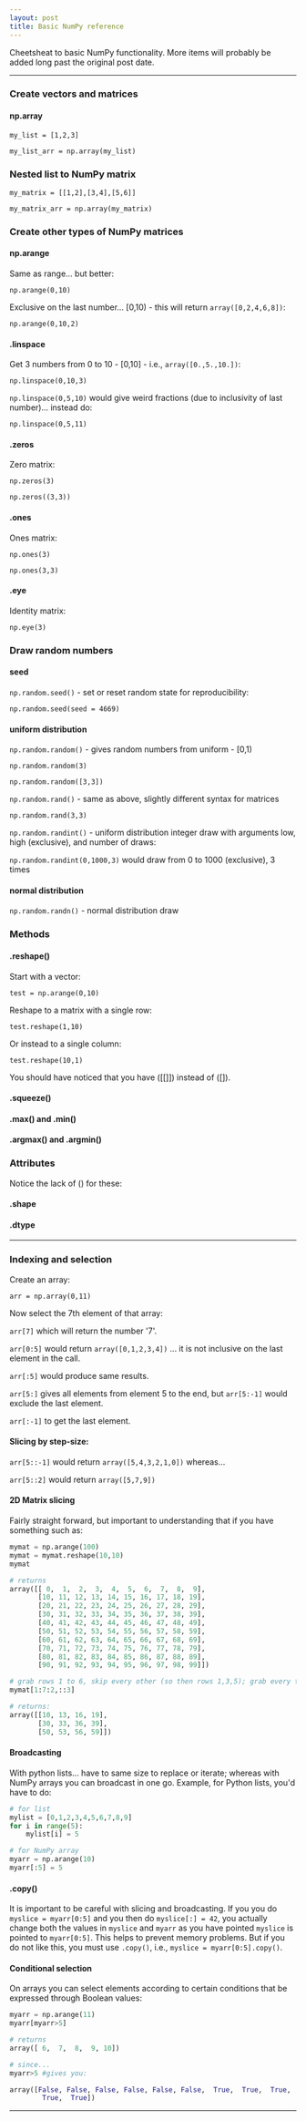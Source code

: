 ```yaml
---
layout: post
title: Basic NumPy reference
---
```

Cheetsheat to basic NumPy functionality. More items will probably be added long past the original post date.

<hr>

### Create vectors and matrices
#### np.array
`my_list = [1,2,3]`

`my_list_arr = np.array(my_list)`

### Nested list to NumPy matrix
`my_matrix = [[1,2],[3,4],[5,6]]`

`my_matrix_arr = np.array(my_matrix)`

### Create other types of NumPy matrices
#### np.arange
Same as range... but better:

`np.arange(0,10)`

Exclusive on the last number... [0,10) - this will return `array([0,2,4,6,8])`:

`np.arange(0,10,2)`

#### .linspace
Get 3 numbers from 0 to 10 - [0,10] - i.e., `array([0.,5.,10.])`:

`np.linspace(0,10,3)`

`np.linspace(0,5,10)` would give weird fractions (due to inclusivity of last number)... instead do:

`np.linspace(0,5,11)`

#### .zeros
Zero matrix:

`np.zeros(3)`

`np.zeros((3,3))`

#### .ones
Ones matrix:

`np.ones(3)`

`np.ones(3,3)`

#### .eye
Identity matrix:

`np.eye(3)`

### Draw random numbers
#### seed
`np.random.seed()` - set or reset random state for reproducibility:

`np.random.seed(seed = 4669)`

#### uniform distribution
`np.random.random()` - gives random numbers from uniform - [0,1)

`np.random.random(3)`

`np.random.random([3,3])`

`np.random.rand()` - same as above, slightly different syntax for matrices

`np.random.rand(3,3)`

`np.random.randint()` - uniform distribution integer draw with arguments low, high (exclusive), and number of draws:

`np.random.randint(0,1000,3)` would draw from 0 to 1000 (exclusive), 3 times

#### normal distribution
`np.random.randn()` - normal distribution draw

### Methods
#### .reshape()
Start with a vector:

`test = np.arange(0,10)`

Reshape to a matrix with a single row:

`test.reshape(1,10)`

Or instead to a single column:

`test.reshape(10,1)`

You should have noticed that you have ([[]]) instead of ([]).

#### .squeeze()
#### .max() and .min()
#### .argmax() and .argmin()

### Attributes
Notice the lack of () for these:

#### .shape
#### .dtype

<hr>

### Indexing and selection
Create an array:

`arr = np.array(0,11)`

Now select the 7th element of that array:

`arr[7]` which will return the number '7'.

`arr[0:5]` would return `array([0,1,2,3,4])` ... it is not inclusive on the last element in the call.

`arr[:5]` would produce same results.

`arr[5:]` gives all elements from element 5 to the end, but `arr[5:-1]` would exclude the last element.

`arr[:-1]` to get the last element.

#### Slicing by step-size:
`arr[5::-1]` would return `array([5,4,3,2,1,0])` whereas...

`arr[5::2]` would return `array([5,7,9])`

#### 2D Matrix slicing

Fairly straight forward, but important to understanding that if you have something such as:

```python
mymat = np.arange(100)
mymat = mymat.reshape(10,10)
mymat

# returns
array([[ 0,  1,  2,  3,  4,  5,  6,  7,  8,  9],
       [10, 11, 12, 13, 14, 15, 16, 17, 18, 19],
       [20, 21, 22, 23, 24, 25, 26, 27, 28, 29],
       [30, 31, 32, 33, 34, 35, 36, 37, 38, 39],
       [40, 41, 42, 43, 44, 45, 46, 47, 48, 49],
       [50, 51, 52, 53, 54, 55, 56, 57, 58, 59],
       [60, 61, 62, 63, 64, 65, 66, 67, 68, 69],
       [70, 71, 72, 73, 74, 75, 76, 77, 78, 79],
       [80, 81, 82, 83, 84, 85, 86, 87, 88, 89],
       [90, 91, 92, 93, 94, 95, 96, 97, 98, 99]])

# grab rows 1 to 6, skip every other (so then rows 1,3,5); grab every third column(0,3,6,9):
mymat[1:7:2,::3]

# returns:
array([[10, 13, 16, 19],
       [30, 33, 36, 39],
       [50, 53, 56, 59]])
```

#### Broadcasting
With python lists... have to same size to replace or iterate; whereas with NumPy arrays you can broadcast in one go. Example, for Python lists, you'd have to do:

```python
# for list
mylist = [0,1,2,3,4,5,6,7,8,9]
for i in range(5):
    mylist[i] = 5

# for NumPy array
myarr = np.arange(10)
myarr[:5] = 5
```

#### .copy()
It is important to be careful with slicing and broadcasting. If you you do `myslice = myarr[0:5]` and you then do `myslice[:] = 42`, you actually change both the values in `myslice` and `myarr` as you have pointed `myslice` is pointed to `myarr[0:5]`. This helps to prevent memory problems. But if you do not like this, you must use `.copy()`, i.e., `myslice = myarr[0:5].copy()`.

#### Conditional selection
On arrays you can select elements according to certain conditions that be expressed through Boolean values:

```python
myarr = np.arange(11)
myarr[myarr>5]

# returns
array([ 6,  7,  8,  9, 10])

# since...
myarr>5 #gives you:

array([False, False, False, False, False, False,  True,  True,  True,
        True,  True])
```

<hr>











